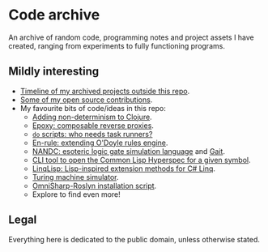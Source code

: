 # Code archive

An archive of random code, programming notes and project assets I have created,
ranging from experiments to fully functioning programs.


## Mildly interesting

- [Timeline of my archived projects outside this repo](timeline.md).
- [Some of my open source contributions](contributions.md).
- My favourite bits of code/ideas in this repo:
  - [Adding non-determinism to Clojure](2025/nondeterm-try).
  - [Epoxy: composable reverse proxies](2022/epoxy).
  - [`do` scripts: who needs task runners?](2022/do-scripts)
  - [En-rule: extending O'Doyle rules engine](2024/en-rule).
  - [NANDC: esoteric logic gate simulation language](2019/nandc) and [Gait](2022/gait).
  - [CLI tool to open the Common Lisp Hyperspec for a given symbol](2022/clhs-lookup).
  - [LinqLisp: Lisp-inspired extension methods for C\# Linq](2020/LinqLisp).
  - [Turing machine simulator](2021/turing).
  - [OmniSharp-Roslyn installation script](2018/omnisharp).
  - Explore to find even more!


## Legal

Everything here is dedicated to the public domain, unless otherwise stated.
